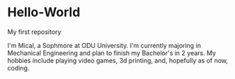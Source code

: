 # Hello-World
My first repository

I'm Mical, a Sophmore at ODU University. I'm currently majoring in Mechanical Engineering and plan to finish my Bachelor's in 2 years. My hobbies include playing video games, 3d printing, and, hopefully as of now, coding.
